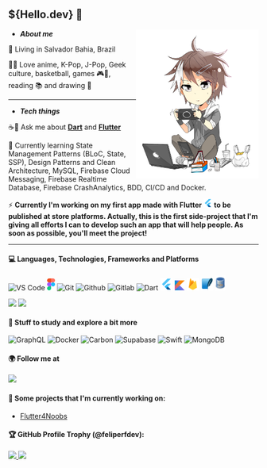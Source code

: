 ## **${Hello.dev}** **👋**

<img src='assets/chibi.png' height=300 align='right'>

- ***About me***

📌 Living in Salvador Bahia, Brazil <p>

💜🌴 Love anime, K-Pop, J-Pop, Geek culture, basketball, games 🎮👾, reading 📚 and drawing 🎨<p>

---

- ***Tech things***

☕📱 Ask me about [**Dart**](https://dart.dev) and [**Flutter**](https://flutter.dev) <p>

🌱 Currently learning State Management Patterns (BLoC, State, SSP), Design Patterns and Clean Architecture, MySQL, Firebase Cloud Messaging, Firebase Realtime Database, Firebase CrashAnalytics, BDD, CI/CD and Docker.

⚡ **Currently I'm working on my first app made with Flutter <img src="assets/flutter-logo.png" width=18 title='Flutter'/> to be published at store platforms. Actually, this is the first side-project that I'm giving all efforts I can to develop such an app that will help people. As soon as possible, you'll meet the project!**
    
---

#### 💻 **Languages**, **Technologies**, **Frameworks** and **Platforms**

<img src='assets/vscode.png' width=25 title='VS Code'> <img src='assets/figma.png' width=16 height=24 title='Figma'> <img src="assets/git.png" width=25 title='Git'/> <img src="assets/github.png" width=25 title='Github'/> <img src="assets/gitlab.png" width=25 title='Gitlab'> <img src='assets/dart-logo.png' width=25 title='Dart'> <img src="assets/flutter-logo.png" width=25 title='Flutter'/> <img src='assets/kotlin.png' width=20 height=20 title='Kotlin'> <img src='assets/firebase.png' width=25 height=25 title='Firebase'> <img src='assets/sqlite.png' width=25 height=25 title='SQLite'> <img src='assets/mysql.png' width=20 height=30 title='MySQL'>

<p>
<img src='https://img.shields.io/badge/Android-3DDC84?style=for-the-badge&logo=android&logoColor=white'> <img src='https://img.shields.io/badge/Flutter-02569B?style=for-the-badge&logo=flutter&logoColor=white'>

#### 🤔 Stuff to study and explore a bit more

<img src="https://upload.wikimedia.org/wikipedia/commons/thumb/1/17/GraphQL_Logo.svg/2048px-GraphQL_Logo.svg.png" height=25 title='GraphQL'> <img src="https://cdn-icons-png.flaticon.com/512/919/919853.png" height=25 title='Docker'> <img src="https://upload.wikimedia.org/wikipedia/commons/e/e1/Carbon_logo.png" height=25 title='Carbon'> <img src="https://seeklogo.com/images/S/supabase-logo-DCC676FFE2-seeklogo.com.png" height=25 title='Supabase'> <img src='https://www.pngkey.com/png/full/128-1286315_bird-logo-vector-2-buy-clip-art-swift.png' height=25 title='Swift'> <img src='https://cdn.iconscout.com/icon/free/png-256/mongodb-3629020-3030245.png' height=25 title='MongoDB'>

#### **🌍 Follow me at**
<a href="https://dev.to/feliperfdev">
    <img src="https://img.shields.io/badge/dev.to-0A0A0A?style=for-the-badge&logo=devdotto&logoColor=white">
</a>

<p>

#### **💙 Some projects that I'm currently working on:**

- [Flutter4Noobs](https://github.com/feliperfdev/flutter4noobs/)

#### **🏆 GitHub Profile Trophy (@feliperfdev):**

<a href="https://github.com/ryo-ma/github-profile-trophy">
  <img width=800 src="https://github-profile-trophy.vercel.app/?username=feliperfdev&row=2&column=10&theme=dracula&frame=true&no-bg=true"/>
</a>
<img src="https://github-profile-summary-cards.vercel.app/api/cards/profile-details?username=feliperfdev&theme=vue" height=170>
